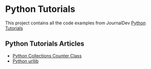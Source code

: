 # Python Tutorials

This project contains all the code examples from JournalDev [Python Tutorials](https://www.journaldev.com/python)

## Python Tutorials Articles

* [Python Collections Counter Class](https://www.journaldev.com/20806/python-counter-python-collections-counter)
* [Python urllib](https://www.journaldev.com/20795/python-urllib-python-3-urllib)